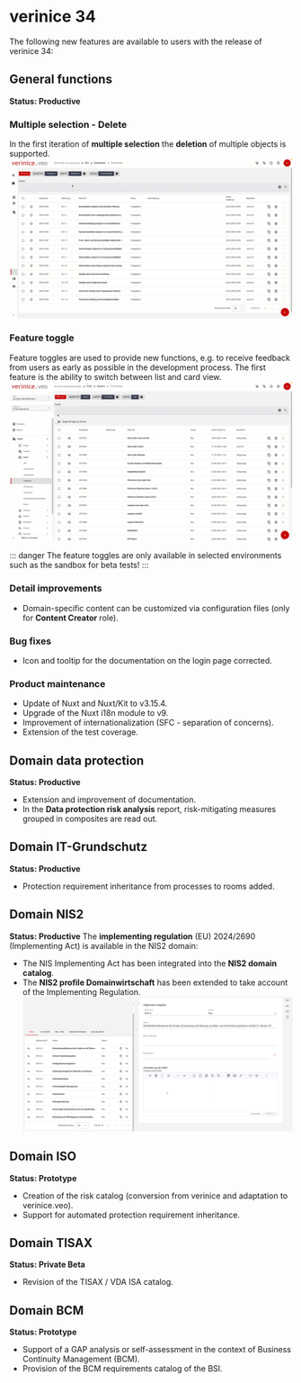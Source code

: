 <!-- © 2025 The Project Contributors - see AUTHORS.txt -->
# verinice 34

The following new features are available to users with the release of verinice 34:
## General functions
**Status: Productive**
### Multiple selection - Delete

In the first iteration of **multiple selection** the **deletion** of multiple objects is supported.
![Multiple selection - Delete]( /assets/en/release-notes/verinice-34-bulk-delete.de.gif)

### Feature toggle
Feature toggles are used to provide new functions, e.g. to receive feedback from users as early as possible in the development process. The first feature is the ability to switch between list and card view.
![Feature-Toggle - Cards]( /assets/en/release-notes/verinice-34-feature-toggle-cards.de.gif)

::: danger The feature toggles are only available in selected environments such as the sandbox for beta tests!
:::
### Detail improvements
- Domain-specific content can be customized via configuration files (only for **Content Creator** role).

### Bug fixes
- Icon and tooltip for the documentation on the login page corrected.
### Product maintenance
- Update of Nuxt and Nuxt/Kit to v3.15.4.
- Upgrade of the Nuxt i18n module to v9.
- Improvement of internationalization (SFC - separation of concerns).
- Extension of the test coverage.

## Domain data protection
**Status: Productive**
- Extension and improvement of documentation.
- In the **Data protection risk analysis** report, risk-mitigating measures grouped in composites are read out.

## Domain IT-Grundschutz
**Status: Productive**
- Protection requirement inheritance from processes to rooms added.
## Domain NIS2
**Status: Productive**
The **implementing regulation** (EU) 2024/2690 (Implementing Act) is available in the NIS2 domain:
- The NIS Implementing Act has been integrated into the **NIS2 domain catalog**.
- The **NIS2 profile Domainwirtschaft** has been extended to take account of the Implementing Regulation.
![NIS2 Implementation Regulation]( /assets/en/release-notes/verinice-34-nis2-implementing-acts.de.png)

## Domain ISO
**Status: Prototype**
- Creation of the risk catalog (conversion from verinice and adaptation to verinice.veo).
- Support for automated protection requirement inheritance.

## Domain TISAX
**Status: Private Beta**
- Revision of the TISAX / VDA ISA catalog.

## Domain BCM
**Status: Prototype**
- Support of a GAP analysis or self-assessment in the context of Business Continuity Management (BCM).
- Provision of the BCM requirements catalog of the BSI.

